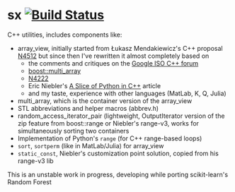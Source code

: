 # sx [![Build Status](https://travis-ci.org/tamaskenez/sx.svg?branch=master)](https://travis-ci.org/tamaskenez/sx)

C++ utilities, includes components like:

- array_view, initially started from Łukasz Mendakiewicz's C++ proposal [N4512](http://www.open-std.org/jtc1/sc22/wg21/docs/papers/2015/n4512.html) but since then I've rewritten it almost completely based on
  + the comments and critiques on the [Google ISO C++ forum](https://groups.google.com/a/isocpp.org/forum/#!forum/std-proposals)
  + [boost::multi_array](http://www.boost.org/doc/libs/1_59_0/libs/multi_array/doc/index.html)
  + [N4222](http://www.open-std.org/jtc1/sc22/wg21/docs/papers/2014/n4222.pdf)
  + Eric Niebler's [A Slice of Python in C++](http://ericniebler.com/2014/12/07/a-slice-of-python-in-c/) article
  + and my taste, experience with other languages (MatLab, K, Q, Julia)
- multi_array, which is the container version of the array_view
- STL abbreviations and helper macros (abbrev.h)
- random_access_iterator_pair (lightweight, OutputIterator version of the zip feature from boost::range or Niebler's range-v3, works for simultaneously sorting two containers
- Implementation of Python's `range` (for C++ range-based loops)
- `sort`, `sortperm` (like in MatLab/Julia) for array_view
- `static_const`, Niebler's customization point solution, copied from his range-v3 lib

This is an unstable work in progress, developing while porting scikit-learn's Random Forest

